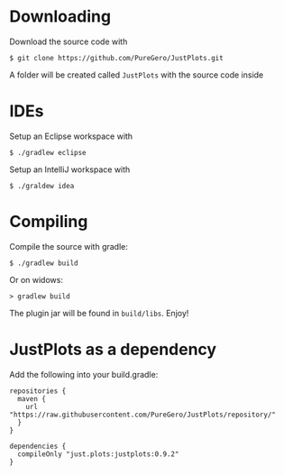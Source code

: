 Downloading
==========
Download the source code with

    $ git clone https://github.com/PureGero/JustPlots.git

A folder will be created called `JustPlots` with the source code inside

IDEs
====
Setup an Eclipse workspace with

    $ ./gradlew eclipse

Setup an IntelliJ workspace with

    $ ./graldew idea

Compiling
=========
Compile the source with gradle:

    $ ./gradlew build

Or on widows:

    > gradlew build

The plugin jar will be found in `build/libs`. Enjoy!

JustPlots as a dependency
=========================
Add the following into your build.gradle:

```
repositories {
  maven {
    url "https://raw.githubusercontent.com/PureGero/JustPlots/repository/"
  }
}

dependencies {
  compileOnly "just.plots:justplots:0.9.2"
}
```